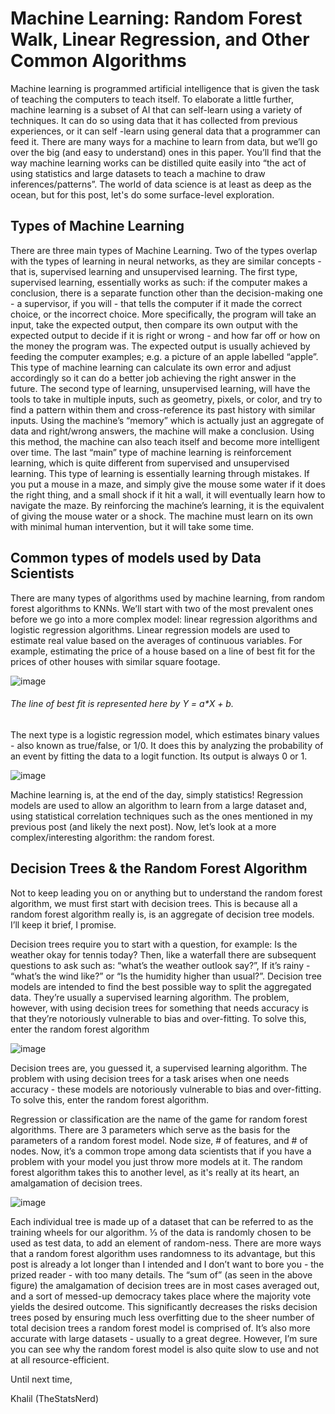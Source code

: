 # Machine Learning: Random Forest Walk, Linear Regression, and Other Common Algorithms


Machine learning is programmed artificial intelligence that is given the task of teaching the computers to teach itself. To elaborate a little further, machine learning is a subset of AI that can self-learn using a variety of techniques. It can do so using data that it has collected from previous experiences, or it can self -learn using general data that a programmer can feed it. There are many ways for a machine to learn from data, but we’ll go over the big (and easy to understand) ones in this paper. You’ll find that the way machine learning works can be distilled quite easily into “the act of using statistics and large datasets to teach a machine to draw inferences/patterns”. The world of data science is at least as deep as the ocean, but for this post, let's do some surface-level exploration.


## Types of Machine Learning


There are three main types of Machine Learning. Two of the types overlap with the types of learning in neural networks, as they are similar concepts - that is, supervised learning and unsupervised learning. The first type, supervised learning, essentially works as such: if the computer makes a conclusion, there is a separate function other than the decision-making one - a supervisor, if you will - that tells the computer if it made the correct choice, or the incorrect choice. More specifically, the program will take an input, take the expected output, then compare its own output with the expected output to decide if it is right or wrong - and how far off or how on the money the program was. The expected output is usually achieved by feeding the computer examples; e.g. a picture of an apple labelled “apple”. This type of machine learning can calculate its own error and adjust accordingly so it can do a better job achieving the right answer in the future. The second type of learning, unsupervised learning, will have the tools to take in multiple inputs, such as geometry, pixels, or color, and try to find a pattern within them and cross-reference its past history with similar inputs. Using the machine’s “memory” which is actually just an aggregate of data and right/wrong answers, the machine will make a conclusion. Using this method, the machine can also teach itself and become more intelligent over time. The last “main” type of machine learning is reinforcement learning, which is quite different from supervised and unsupervised learning.  This type of learning is essentially learning through mistakes. If you put a mouse in a maze, and simply give the mouse some water if it does the right thing, and a small shock if it hit a wall, it will eventually learn how to navigate the maze. By reinforcing the machine’s learning, it is the equivalent of giving the mouse water or a shock. The machine must learn on its own with minimal human intervention, but it will take some time.


## Common types of models used by Data Scientists


There are many types of algorithms used by machine learning, from random forest algorithms to KNNs. We’ll start with two of the most prevalent ones before we go into a more complex model: linear regression algorithms and logistic regression algorithms. Linear regression models are used to estimate real value based on the averages of continuous variables. For example, estimating the price of a house based on a line of best fit for the prices of other houses with similar square footage.


 ![image](https://user-images.githubusercontent.com/44441178/196585687-378cc043-5417-41fd-8841-c22e69027926.png)

###### The line of best fit is represented here by Y = a*X + b. 

The next type is a logistic regression model, which estimates binary values - also known as true/false, or 1/0. It does this by analyzing the probability of an event by fitting the data to a logit function. Its output is always 0 or 1.

 ![image](https://user-images.githubusercontent.com/44441178/196585856-4a7915f8-bc4e-4e18-9561-497bee0d9ecb.png)


Machine learning is, at the end of the day, simply statistics! Regression models are used to allow an algorithm to learn from a large dataset and, using statistical correlation techniques such as the ones mentioned in my previous post (and likely the next post). Now, let’s look at a more complex/interesting algorithm: the random forest.

## Decision Trees & the Random Forest Algorithm

Not to keep leading you on or anything but to understand the random forest algorithm, we must first start with decision trees. This is because all a random forest algorithm really is, is an aggregate of decision tree models. I’ll keep it brief, I promise. 

Decision trees require you to start with a question, for example: Is the weather okay for tennis today? Then, like a waterfall there are subsequent questions to ask such as: “what’s the weather outlook say?”, If it’s rainy - “what’s the wind like?” or “Is the humidity higher than usual?”. Decision tree models are intended to find the best possible way to split the aggregated data. They’re usually a supervised learning algorithm. The problem, however, with using decision trees for something that needs accuracy is that they’re notoriously vulnerable to bias and over-fitting. To solve this, enter the random forest algorithm
 
  ![image](https://user-images.githubusercontent.com/44441178/196586035-364825ee-6a47-4109-a95d-325b01c68887.png)

 
Decision trees are, you guessed it, a supervised learning algorithm. The problem with using decision trees for a task arises when one needs accuracy - these models are notoriously vulnerable to bias and over-fitting. To solve this, enter the random forest algorithm.

Regression or classification are the name of the game for random forest algorithms. There are 3 parameters which serve as the basis for the parameters of a random forest model. Node size, # of features, and # of nodes. Now, it’s a common trope among data scientists that if you have a problem with your model you just throw more models at it. The random forest algorithm takes this to another level, as it's really at its heart, an amalgamation of decision trees.


 ![image](https://user-images.githubusercontent.com/44441178/196586427-106cccf9-f92d-4a2b-96b4-48c2fdb93763.png)



Each individual tree is made up of a dataset that can be referred to as the training wheels for our algorithm. ⅓ of the data is randomly chosen to be used as test data, to add an element of random-ness. There are more ways that a random forest algorithm uses randomness to its advantage, but this post is already a lot longer than I intended and I don’t want to bore you - the prized reader - with too many details. The “sum of” (as seen in the above figure) the amalgamation of decision trees are in most cases averaged out, and a sort of messed-up democracy takes place where the majority vote yields the desired outcome. This significantly decreases the risks decision trees posed by ensuring much less overfitting due to the sheer number of total decision trees a random forest model is comprised of. It’s also more accurate with large datasets - usually to a great degree. However, I’m sure you can see why the random forest model is also quite slow to use and not at all resource-efficient.

Until next time,

Khalil (TheStatsNerd)

